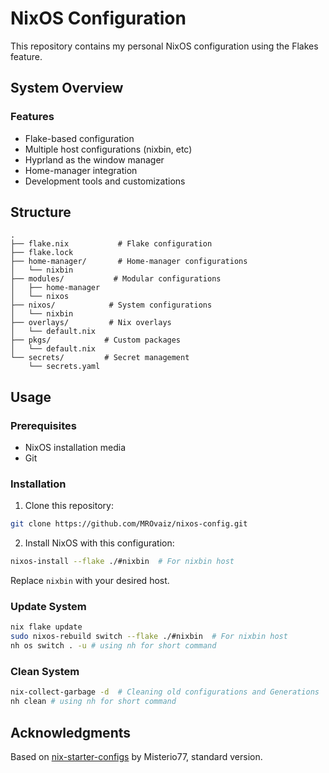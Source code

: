 # NixOS Configuration

This repository contains my personal NixOS configuration using the Flakes feature.

## System Overview

### Features
- Flake-based configuration
- Multiple host configurations (nixbin, etc)
- Hyprland as the window manager
- Home-manager integration
- Development tools and customizations

## Structure

```
.
├── flake.nix           # Flake configuration
├── flake.lock         
├── home-manager/       # Home-manager configurations
│   └── nixbin
├── modules/           # Modular configurations
│   ├── home-manager
│   └── nixos
├── nixos/            # System configurations
│   └── nixbin
├── overlays/         # Nix overlays
│   └── default.nix
├── pkgs/            # Custom packages
│   └── default.nix
└── secrets/         # Secret management
    └── secrets.yaml
```

## Usage

### Prerequisites
- NixOS installation media
- Git

### Installation

1. Clone this repository:
```bash
git clone https://github.com/MROvaiz/nixos-config.git
```

2. Install NixOS with this configuration:
```bash
nixos-install --flake ./#nixbin  # For nixbin host
```

Replace `nixbin` with your desired host.

### Update System

```bash
nix flake update
sudo nixos-rebuild switch --flake ./#nixbin  # For nixbin host
nh os switch . -u # using nh for short command
```

### Clean System

```bash
nix-collect-garbage -d  # Cleaning old configurations and Generations
nh clean # using nh for short command
```

## Acknowledgments

Based on [nix-starter-configs](https://github.com/Misterio77/nix-starter-configs) by Misterio77, standard version.